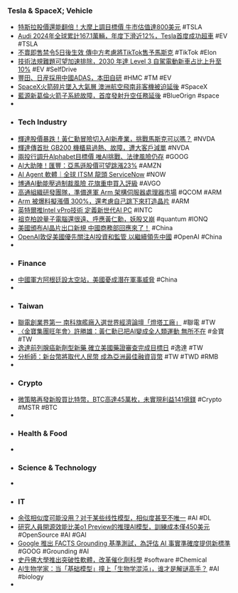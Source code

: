 ### Tesla & SpaceX; Vehicle
- [特斯拉股價還能翻倍！大摩上調目標價 牛市估值達800美元](https://news.cnyes.com/news/id/5836239) #TSLA
- [Audi 2024年全球累計167.1萬輛，年度下滑近12%，Tesla首度成功超車](https://news.u-car.com.tw/news/article/82487) #EV #TSLA
- [不賣即售禁令5日後生效 傳中方考慮將TikTok售予馬斯克](https://news.cnyes.com/news/id/5836287) #TikTok #Elon
- [技術法規難題可望加速排除，2030 年達 Level 3 自駕電動新車占比上升至 10%](https://technews.tw/2025/01/14/2030-level-3-ev-10pa/) #EV #SelfDrive
- [豐田、日産採用中國ADAS，本田自研](https://zh.cn.nikkei.com/columnviewpoint/column/57514-2025-01-14-05-00-05.html) #HMC #TM #EV
- [SpaceX火箭碎片墜入大氣層 澳洲航空飛南非客機被迫延後](https://news.ltn.com.tw/news/world/breakingnews/4923224) #SpaceX
- [藍源新葛倫火箭子系統故障，首度發射升空任務延後](https://technews.tw/2025/01/14/new-glenn-subsystem-fault/) #BlueOrign #space
-
- ### Tech Industry
- [輝達股價暴跌！黃仁勳冒險切入AI新產業，挑戰馬斯克可以嗎？](https://www.gvm.com.tw/article/118472) #NVDA
- [輝達傳首批 GB200 機櫃易過熱、故障，遭大客戶減單](https://technews.tw/2025/01/14/nvidias-top-customers-face-delays-from-glitchy-ai-chip-racks/) #NVDA
- [兩投行調升Alphabet目標價 唯AI挑戰、法律風險仍存](https://news.cnyes.com/news/id/5836081) #GOOG
- [AI大助陣！匯豐：亞馬遜股價可望跳漲23%](https://news.cnyes.com/news/id/5835990) #AMZN
- [AI Agent 軟體｜全球 ITSM 龍頭 ServiceNow](https://uanalyze.com.tw/articles/621539601) #NOW
- [博通AI動能壓過制裁風險 花旗重申買入評級](https://news.cnyes.com/news/id/5836076) #AVGO
- [高通組織研發團隊，準備進軍 Arm 架構伺服器處理器市場](https://technews.tw/2025/01/14/qualcomm-prepares-to-enter-the-arm-architecture-server-processor-market/) #QCOM #ARM
- [Arm 被爆料擬漲價 300%，還考慮自己跳下來打造晶片](https://technews.tw/2025/01/14/tech-supplier-arm-plans-to-hike-prices-has-considered-developing-its-own-chips/) #ARM
- [英特爾推Intel vPro技術 定義新世代AI PC](https://news.cnyes.com/news/id/5836932) #INTC
- [祖克柏說量子電腦還很遠、呼應黃仁勳，妖股又崩](https://finance.technews.tw/2025/01/14/quantum-computing-stocks-sell-off-accelerates-as-zuckerberg-becomes-latest-tech-ceo-to-temper-sector-enthusiasm/) #quantum #IONQ
- [美國頒布AI晶片出口新規 中國商務部回應來了！](https://news.cnyes.com/news/id/5836008) #China
- [OpenAI敦促美國優先關注AI投資和監管 以繼續領先中國](https://news.cnyes.com/news/id/5835978) #OpenAI #China
-
- ### Finance
- [中國軍方阿根廷設太空站，美國憂成潛在軍事威脅](https://technews.tw/2025/01/14/neuquen/) #China
-
- ### Taiwan
- [聯電創業界第一 南科旗艦廠入選世界經濟論壇「燈塔工廠」](https://news.cnyes.com/news/id/5836902) #聯電 #TW
- [〈金寶集團旺年會〉許勝雄：黃仁勳已把AI變成全人類運動 無所不在](https://news.cnyes.com/news/id/5835744) #金寶 #TW
- [逸達前列腺癌新劑型新藥 確立美國藥證審查完成目標日](https://news.cnyes.com/news/id/5834677) #逸達 #TW
- [分析師：新台幣將取代人民幣 成為亞洲最佳融資貨幣](https://news.cnyes.com/news/id/5836652) #TW #TWD #RMB
-
- ### Crypto
- [微策略再發新股買比特幣，BTC高達45萬枚，未實現利益141億鎂](https://abmedia.io/microstrategy-buys-more-2530-bitcoins) #Crypto #MSTR #BTC
-
- ### Health & Food
-
- ### Science & Technology
-
- ### IT
- [余弦相似度可能没用？对于某些线性模型，相似度甚至不唯一](https://www.jiqizhixin.com/articles/2025-01-14-5) #AI #DL
- [研究人員開源效能比美o1 Preview的推理AI模型，訓練成本僅450美元](https://ithome.com.tw/news/166945) #OpenSource #AI #GAI
- [Google 推出 FACTS Grounding 基準測試，為評估 AI 事實準確度提供新標準](https://technews.tw/2025/01/14/google-facts-grounding/) #GOOG #Grounding #AI
- [史丹佛大學推出突破性軟體，改革催化劑科學](https://technews.tw/2025/01/13/stanford-unleashes-breakthrough-software-transforming-catalyst-science/) #software #Chemical
- [AI生物学家：当「基础模型」撞上「生物学混沌」，谁才是解谜高手？](https://www.jiqizhixin.com/articles/2025-01-14-2) #AI #biology
-